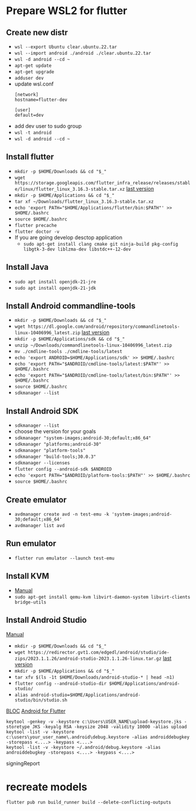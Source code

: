 # Prepare WSL2 for flutter

## Create new distr
- `wsl --export Ubuntu clear.ubuntu.22.tar`
- `wsl --import android ./android ./clear.ubuntu.22.tar`
- `wsl -d android --cd ~`
- `apt-get update`
- `apt-get upgrade`
- `adduser dev`
- update wsl.conf
  ```
  [network]
  hostname=flutter-dev

  [user]
  default=dev
  ```
- add dev user to sudo group
- `wsl -t android`
- `wsl -d android --cd ~`

## Install flutter
- `mkdir -p $HOME/Downloads && cd "$_"`
- `wget https://storage.googleapis.com/flutter_infra_release/releases/stable/linux/flutter_linux_3.16.3-stable.tar.xz` [last version](https://docs.flutter.dev/get-started/install/linux)
- `mkdir -p $HOME/Applications && cd "$_"`
- `tar xf ~/Downloads/flutter_linux_3.16.3-stable.tar.xz`
- `echo 'export PATH="$HOME/Applications/flutter/bin:$PATH"' >> $HOME/.bashrc`
- `source $HOME/.bashrc`
- `flutter precache`
- `flutter doctor -v`
- If you are going develop desctop application
  -  `sudo apt-get install clang cmake git ninja-build pkg-config libgtk-3-dev liblzma-dev libstdc++-12-dev`

## Install Java
- `sudo apt install openjdk-21-jre`
- `sudo apt install openjdk-21-jdk`
  
## Install Android commandline-tools
- `mkdir -p $HOME/Downloads && cd "$_"`
- `wget https://dl.google.com/android/repository/commandlinetools-linux-10406996_latest.zip` [last version](https://developer.android.com/studio)
- `mkdir -p $HOME/Applications/sdk && cd "$_"`
- `unzip ~/Downloads/commandlinetools-linux-10406996_latest.zip`
- `mv ./cmdline-tools ./cmdline-tools/latest`
- `echo 'export ANDROID=$HOME/Applications/sdk' >> $HOME/.bashrc`
- `echo 'export PATH="$ANDROID/cmdline-tools/latest:$PATH"' >> $HOME/.bashrc`
- `echo 'export PATH="$ANDROID/cmdline-tools/latest/bin:$PATH"' >> $HOME/.bashrc`
- `source $HOME/.bashrc`
- `sdkmanager --list`

## Install Android SDK
- `sdkmanager --list`
- choose the version for your goals
- `sdkmanager "system-images;android-30;default;x86_64"`
- `sdkmanager "platforms;android-30"`
- `sdkmanager "platform-tools"`
- `sdkmanager "build-tools;30.0.3"`
- `sdkmanager --licenses`
- `flutter config --android-sdk $ANDROID`
- `echo 'export PATH="$ANDROID/platform-tools:$PATH"' >> $HOME/.bashrc`
- `source $HOME/.bashrc`

## Create emulator
- `avdmanager create avd -n test-emu -k 'system-images;android-30;default;x86_64'`
- `avdmanager list avd`

## Run emulator
- `flutter run emulator --launch test-emu`

## Install KVM
- [Manual](https://developer.android.com/studio/run/emulator-acceleration#vm-linux)
- `sudo apt-get install qemu-kvm libvirt-daemon-system libvirt-clients bridge-utils`

## Install Android Studio
[Manual](https://addshore.com/2022/01/installing-android-studio-on-wsl2-for-flutter/)
- `mkdir -p $HOME/Downloads && cd "$_"`
- `wget https://redirector.gvt1.com/edgedl/android/studio/ide-zips/2023.1.1.26/android-studio-2023.1.1.26-linux.tar.gz` [last version](https://developer.android.com/studio)
- `mkdir -p $HOME/Applications && cd "$_"`
- `tar xfv $(ls -1t $HOME/Downloads/android-studio-* | head -n1)`
- `flutter config --android-studio-dir $HOME/Applications/android-studio/`
- `alias android-studio=$HOME/Applications/android-studio/bin/studio.sh`



[BLOC](https://bloclibrary.dev)
[Android for Flutter](https://flutter.dev/docs/deployment/android)

```
keytool -genkey -v -keystore c:\Users\USER_NAME\upload-keystore.jks -storetype JKS -keyalg RSA -keysize 2048 -validity 10000 -alias upload
keytool -list -v -keystore c:\users\your_user_name\.android\debug.keystore -alias androiddebugkey -storepass <....> -keypass <....>
keytool -list -v -keystore ~/.android/debug.keystore -alias androiddebugkey -storepass <....> -keypass <....> 
```
signingReport

# recreate models
```flutter pub run build_runner build --delete-conflicting-outputs```
